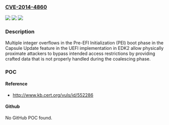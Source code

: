 ### [CVE-2014-4860](https://cve.mitre.org/cgi-bin/cvename.cgi?name=CVE-2014-4860)
![](https://img.shields.io/static/v1?label=Product&message=BIOS&color=blue)
![](https://img.shields.io/static/v1?label=Version&message=n%2Fa&color=blue)
![](https://img.shields.io/static/v1?label=Vulnerability&message=Other&color=brighgreen)

### Description

Multiple integer overflows in the Pre-EFI Initialization (PEI) boot phase in the Capsule Update feature in the UEFI implementation in EDK2 allow physically proximate attackers to bypass intended access restrictions by providing crafted data that is not properly handled during the coalescing phase.

### POC

#### Reference
- http://www.kb.cert.org/vuls/id/552286

#### Github
No GitHub POC found.

